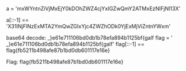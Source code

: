 a = 'mxWYntnZiVjMxEjY0kDOhZWZ4cjYxIGZwQmY2ATMxEzNlFjNl13X'

a[::-1] == 'X31lNjFlNzExMTA2YmQwZGIxYjc4ZWZhODk0YjExMjViZntnYWxm'

base64 decode: _}e61e711106bd0db1b78efa894b1125bf{galf
flag = ' _}e61e711106bd0db1b78efa894b1125bf{galf'
flag[::-1] == flag{fb5211b498afe87b1bd0db601117e16e}

Flag: flag{fb5211b498afe87b1bd0db601117e16e}